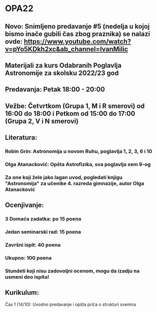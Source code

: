 # OPA22

## Novo: Snimljeno predavanje #5 (nedelja u kojoj bismo inače gubili čas zbog praznika) se nalazi ovde: https://www.youtube.com/watch?v=pYo5KDkh2xc&ab_channel=IvanMilic

## Materijali za kurs Odabranih Poglavlja Astronomije za skolsku 2022/23 god

## Predavanja: Petak 18:00 - 20:00 

## Vežbe: Četvrtkom (Grupa 1, M i R smerovi) od 16:00 do 18:00 i Petkom od 15:00 do 17:00 (Grupa 2, V i N smerovi)

## Literatura: 

### Robin Grin: Astronomija u novom Ruhu, poglavlja 1, 2, 3, 6 i 10

### Olga Atanacković: Opšta Astrofizika, sva poglavlja sem 9-og 

### Za one koji žele jako lagan uvod, pogledati knjigu "Astronomija" za učenike 4. razreda gimnazije, autor Olga Atanacković

## Ocenjivanje: 

### 3 Domaća zadatka: po 15 poena

### Jedan seminarski rad: 15 poena 

### Završni ispit: 40 poena 

### Ukupno: 100 poena 

### Stundeti koji nisu zadovoljni ocenom, mogu da izadju na usmeni deo ispita! 

## Kurikulum:

Čas 1 (14/10): Uvodno predavanje i opšta priča o strukturi svemira 
